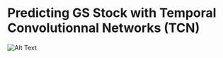 # Predicting GS Stock with Temporal Convolutionnal Networks (TCN)

![Alt Text](https://github.com/amoutonnet/PredictStock/tree/master/Plots/training_evolution.gif)